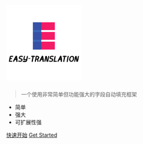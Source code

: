 <!-- _coverpage.md -->

# <img src="./assets/easy-translation-logo-mini-1716717085536-8.png" width=200></img>



> 一个使用非常简单但功能强大的字段自动填充框架

- 简单
- 强大
- 可扩展性强

[快速开始](/zh-cn/v1.3.0/)
[Get Started](/en-us/)


